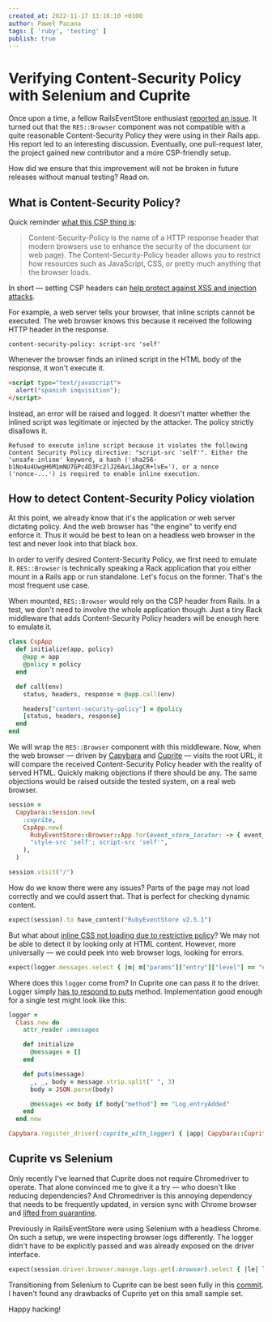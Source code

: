```yaml
---
created_at: 2022-11-17 13:16:10 +0100
author: Paweł Pacana
tags: [ 'ruby', 'testing' ]
publish: true
---
```


# Verifying Content-Security Policy with Selenium and Cuprite

Once upon a time, a fellow RailsEventStore enthusiast [reported an issue](https://github.com/RailsEventStore/rails_event_store/issues/1062). It turned out that the `RES::Browser` component was not compatible with a quite reasonable Content-Security Policy they were using in their Rails app. His report led to an interesting discussion. Eventually, one pull-request later, the project gained new contributor and a more CSP-friendly setup.

How did we ensure that this improvement will not be broken in future releases without manual testing? Read on.

## What is Content-Security Policy?

Quick reminder [what this CSP thing is](https://content-security-policy.com):

> Content-Security-Policy is the name of a HTTP response header that modern browsers use to enhance the security of the document (or web page). The Content-Security-Policy header allows you to restrict how resources such as JavaScript, CSS, or pretty much anything that the browser loads.

In short — setting CSP headers can [help protect against XSS and injection attacks](https://edgeguides.rubyonrails.org/security.html#content-security-policy-header).

For example, a web server tells your browser, that inline scripts cannot be executed. The web browser knows this because it received the following HTTP header in the response.

```
content-security-policy: script-src 'self'
```

Whenever the browser finds an inlined script in the HTML body of the response, it won't execute it.

```html
<script type="text/javascript">
  alert("spanish inquisition");
</script>
```

Instead, an error will be raised and logged. It doesn't matter whether the inlined script was legitimate or injected by the attacker. The policy strictly disallows it.

```
Refused to execute inline script because it violates the following Content Security Policy directive: "script-src 'self'". Either the 'unsafe-inline' keyword, a hash ('sha256-b1No4u4UwgH6M1mNU7GPc4D3Fc2lJ26AvLJAgCR+lvE='), or a nonce ('nonce-...') is required to enable inline execution.
```

## How to detect Content-Security Policy violation

At this point, we already know that it's the application or web server dictating policy. And the web browser has "the engine" to verify end enforce it. Thus it would be best to lean on a headless web browser in the test and never look into that black box.

In order to verify desired Content-Security Policy, we first need to emulate it. `RES::Browser` is technically speaking a Rack application that you either mount in a Rails app or run standalone. Let's focus on the former. That's the most frequent use case.

When mounted, `RES::Browser` would rely on the CSP header from Rails. In a test, we don't need to involve the whole application though. Just a tiny Rack middleware that adds Content-Security Policy headers will be enough here to emulate it.

```ruby
class CspApp
  def initialize(app, policy)
    @app = app
    @policy = policy
  end

  def call(env)
    status, headers, response = @app.call(env)

    headers["content-security-policy"] = @policy
    [status, headers, response]
  end
end
```

We will wrap the `RES::Browser` component with this middleware. Now, when the web browser — driven by [Capybara](https://github.com/teamcapybara/capybara) and [Cuprite](https://github.com/rubycdp/cuprite) — visits the root URL, it will compare the received Content-Security Policy header with the reality of served HTML. Quickly making objections if there should be any. The same objections would be raised outside the tested system, on a real web browser.

```ruby
session =
  Capybara::Session.new(
    :cuprite,
    CspApp.new(
      RubyEventStore::Browser::App.for(event_store_locator: -> { event_store }),
      "style-src 'self'; script-src 'self'",
    ),
  )

session.visit("/")
```

How do we know there were any issues? Parts of the page may not load correctly and we could assert that. That is perfect for checking dynamic content.

```ruby
expect(session).to have_content("RubyEventStore v2.5.1")
```

But what about [inline CSS not loading due to restrictive policy](https://github.com/RailsEventStore/rails_event_store/issues/1346)? We may not be able to detect it by looking only at HTML content.
However, more universally — we could peek into web browser logs, looking for errors.

```ruby
expect(logger.messages.select { |m| m["params"]["entry"]["level"] == "error" }).to be_empty
```

Where does this `logger` come from? In Cuprite one can pass it to the driver. Logger simply [has to respond to puts](https://github.com/rubycdp/ferrum#customization) method. Implementation good enough for a single test might look like this:

```ruby
logger =
  Class.new do
    attr_reader :messages

    def initialize
      @messages = []
    end

    def puts(message)
      _, _, body = message.strip.split(" ", 3)
      body = JSON.parse(body)

      @messages << body if body["method"] == "Log.entryAdded"
    end
  end.new

Capybara.register_driver(:cuprite_with_logger) { |app| Capybara::Cuprite::Driver.new(app, logger: logger) }
```

## Cuprite vs Selenium

Only recently I've learned that Cuprite does not require Chromedriver to operate. That alone convinced me to give it a try — who doesn't like reducing dependencies? And Chromedriver is this annoying dependency that needs to be frequently updated, in version sync with Chrome browser and [lifted from quarantine](https://timonweb.com/misc/fixing-error-chromedriver-cannot-be-opened-because-the-developer-cannot-be-verified-unable-to-launch-the-chrome-browser-on-mac-os/).

Previously in RailsEventStore were using Selenium with a headless Chrome. On such a setup, we were inspecting browser logs differently. The logger didn't have to be explicitly passed and was already exposed on the driver interface.

```ruby
expect(session.driver.browser.manage.logs.get(:browser).select { |le| le.level == "SEVERE" }).to be_empty
```

Transitioning from Selenium to Cuprite can be best seen fully in this [commit](https://github.com/RailsEventStore/rails_event_store/commit/b6ec85c6cb4510496a4406eef34f3d1111ae9034). I haven't found any drawbacks of Cuprite yet on this small sample set.

Happy hacking!
